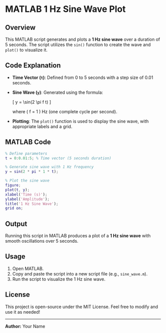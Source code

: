 # MATLAB 1 Hz Sine Wave Plot

## Overview
This MATLAB script generates and plots a **1 Hz sine wave** over a duration of 5 seconds. The script utilizes the `sin()` function to create the wave and `plot()` to visualize it.

## Code Explanation
- **Time Vector (`t`)**: Defined from 0 to 5 seconds with a step size of 0.01 seconds.
- **Sine Wave (`y`)**: Generated using the formula:
  
  \[ y = \sin(2 \pi f t) \]
  
  where \( f = 1 \) Hz (one complete cycle per second).
- **Plotting**: The `plot()` function is used to display the sine wave, with appropriate labels and a grid.

## MATLAB Code
```matlab
% Define parameters
t = 0:0.01:5; % Time vector (5 seconds duration)

% Generate sine wave with 1 Hz frequency
y = sin(2 * pi * 1 * t);

% Plot the sine wave
figure;
plot(t, y);
xlabel('Time (s)');
ylabel('Amplitude');
title('1 Hz Sine Wave');
grid on;
```

## Output
Running this script in MATLAB produces a plot of a **1 Hz sine wave** with smooth oscillations over 5 seconds.

## Usage
1. Open MATLAB.
2. Copy and paste the script into a new script file (e.g., `sine_wave.m`).
3. Run the script to visualize the 1 Hz sine wave.

## License
This project is open-source under the MIT License. Feel free to modify and use it as needed!

---
**Author:** Your Name

